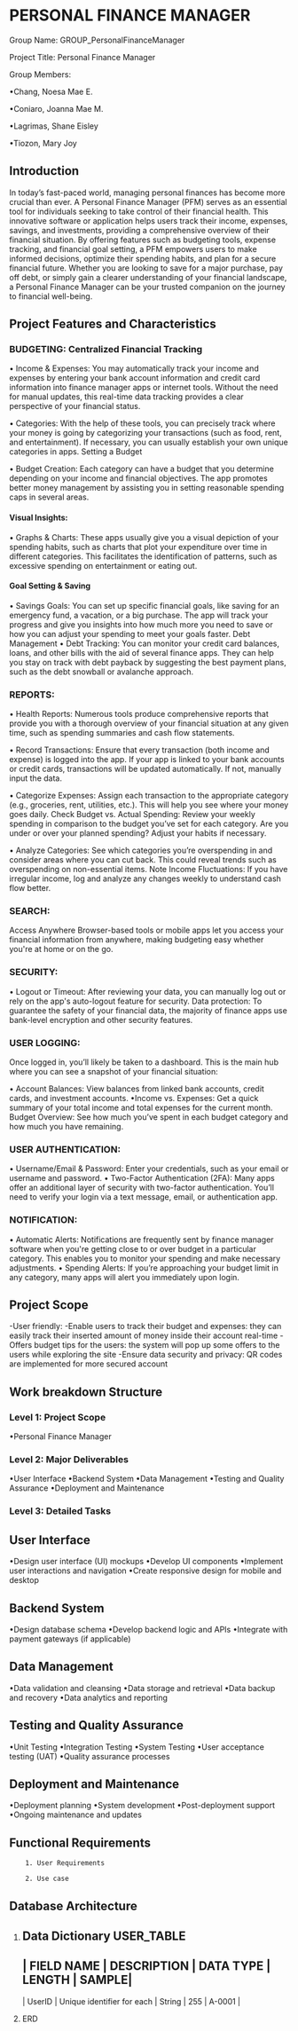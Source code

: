 # PERSONAL FINANCE MANAGER 
Group Name: GROUP_PersonalFinanceManager

Project Title: Personal Finance Manager

Group Members:

•Chang, Noesa Mae E.

•Coniaro, Joanna Mae M. 

•Lagrimas, Shane Eisley

•Tiozon, Mary Joy

## Introduction
   In today’s fast-paced world, managing personal finances has become more crucial than ever. 
A Personal Finance Manager (PFM) serves as an essential tool for individuals seeking to take control of their financial health. This innovative software or application helps users track their income, expenses, savings, and investments, providing a comprehensive overview of their financial situation. By offering features such as budgeting tools, expense tracking, and financial goal setting, a PFM empowers users to make informed decisions, optimize their spending habits, and plan for a secure financial future. Whether you are looking to save for a major purchase, pay off debt, or simply gain a clearer understanding of your financial landscape, a Personal Finance Manager can be your trusted companion on the journey to financial well-being.

## Project Features and Characteristics

### BUDGETING: Centralized Financial Tracking
• Income & Expenses: You may automatically track your income and expenses by entering your bank account information and credit card information into finance manager apps or internet tools. Without the need for manual updates, this real-time data tracking provides a clear perspective of your financial status.

• Categories: With the help of these tools, you can precisely track where your money is going by categorizing your transactions (such as food, rent, and entertainment). If necessary, you can usually establish your own unique categories in apps.
Setting a Budget

• Budget Creation: Each category can have a budget that you determine depending on your income and financial objectives. The app promotes better money management by assisting you in setting reasonable spending caps in several areas.

#### Visual Insights:
• Graphs & Charts: These apps usually give you a visual depiction of your spending habits, such as charts that plot your expenditure over time in different categories. This facilitates the identification of patterns, such as excessive spending on entertainment or eating out.

#### Goal Setting & Saving
• Savings Goals: You can set up specific financial goals, like saving for an emergency fund, a vacation, or a big purchase. The app will track your progress and give you insights into how much more you need to save or how you can adjust your spending to meet your goals faster.
Debt Management
• Debt Tracking: You can monitor your credit card balances, loans, and other bills with the aid of several finance apps. They can help you stay on track with debt payback by suggesting the best payment plans, such as the debt snowball or avalanche approach.

### REPORTS: 
• Health Reports: Numerous tools produce comprehensive reports that provide you with a thorough overview of your financial situation at any given time, such as spending summaries and cash flow statements.

• Record Transactions: Ensure that every transaction (both income and expense) is logged into the app. If your app is linked to your bank accounts or credit cards, transactions will be updated automatically. If not, manually input the data.

• Categorize Expenses: Assign each transaction to the appropriate category (e.g., groceries, rent, utilities, etc.). This will help you see where your money goes daily.
Check Budget vs. Actual Spending: Review your weekly spending in comparison to the budget you’ve set for each category. Are you under or over your planned spending? Adjust your habits if necessary.

• Analyze Categories: See which categories you’re overspending in and consider areas where you can cut back. This could reveal trends such as overspending on non-essential items.
Note Income Fluctuations: If you have irregular income, log and analyze any changes weekly to understand cash flow better.

### SEARCH: 
Access Anywhere Browser-based tools or mobile apps let you access your financial information from anywhere, making budgeting easy whether you're at home or on the go.

### SECURITY: 
• Logout or Timeout: After reviewing your data, you can manually log out or rely on the app's auto-logout feature for security.
Data protection: To guarantee the safety of your financial data, the majority of finance apps use bank-level encryption and other security features.

### USER LOGGING: 
Once logged in, you’ll likely be taken to a dashboard. This is the main hub where you can see a snapshot of your financial situation:

• Account Balances: View balances from linked bank accounts, credit cards, and investment accounts.
•Income vs. Expenses: Get a quick summary of your total income and total expenses for the current month.
Budget Overview: See how much you’ve spent in each budget category and how much you have remaining.

### USER AUTHENTICATION:
• Username/Email & Password: Enter your credentials, such as your email or username and password.
• Two-Factor Authentication (2FA): Many apps offer an additional layer of security with two-factor authentication. You’ll need to verify your login via a text message, email, or authentication app.

### NOTIFICATION: 
• Automatic Alerts: Notifications are frequently sent by finance manager software when you're getting close to or over budget in a particular category. This enables you to monitor your spending and make necessary adjustments.
• Spending Alerts: If you’re approaching your budget limit in any category, many apps will alert you immediately upon login.

## Project Scope
-User friendly:
-Enable users to track their budget and expenses: they can easily track their inserted amount of money inside their account real-time
-Offers budget tips for the users: the system will pop up some offers to the users while exploring the site
-Ensure data security and privacy: QR codes are implemented for more secured account

## Work breakdown Structure

### Level 1: Project Scope
•Personal Finance Manager

### Level 2: Major Deliverables
•User Interface
•Backend System
•Data Management
•Testing and Quality Assurance
•Deployment and Maintenance

### Level 3: Detailed Tasks

## User Interface
•Design user interface (UI) mockups
•Develop UI components
•Implement user interactions and navigation
•Create responsive design for mobile and desktop

## Backend System
•Design database schema
•Develop backend logic and APIs
•Integrate with payment gateways (if applicable)

## Data Management 
•Data validation and cleansing
•Data storage and retrieval
•Data backup and recovery
•Data analytics and reporting

## Testing and Quality Assurance
•Unit Testing
•Integration Testing
•System Testing
•User acceptance testing (UAT)
•Quality assurance processes

## Deployment and Maintenance 
•Deployment planning
•System development
•Post-deployment support
•Ongoing maintenance and updates

## Functional Requirements

        1. User Requirements 

        2. Use case

## Database Architecture

  1. Data Dictionary
      USER_TABLE
     ---------------------------------------------------------
     | FIELD NAME | DESCRIPTION | DATA TYPE | LENGTH | SAMPLE|
     --------------------------------------------------------
     | UserID | Unique identifier for each | String  | 255 | A-0001 | 


     
  3. ERD
